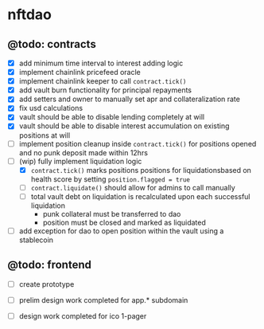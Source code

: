 # nftdao

## @todo: contracts
- [x] add minimum time interval to interest adding logic
- [x] implement chainlink pricefeed oracle
- [x] implement chainlink keeper to call `contract.tick()`
- [x] add vault burn functionality for principal repayments
- [x] add setters and owner to manually set apr and collateralization rate
- [x] fix usd calculations
- [x] vault should be able to disable lending completely at will
- [x] vault should be able to disable interest accumulation on existing positions at will
- [ ] implement position cleanup inside `contract.tick()` for positions opened and no punk deposit made within 12hrs
- [ ] (wip) fully implement liquidation logic
  - [x] `contract.tick()` marks positions positions for liquidationsbased on health score  by setting `position.flagged = true`
  - [ ] `contract.liquidate()` should allow for admins to call manually
  - [ ] total vault debt on liquidation is recalculated upon each successful liquidation
    - punk collateral must be transferred to dao
    - position must be closed and marked as liquidated
- [ ] add exception for dao to open position within the vault using a stablecoin

## @todo: frontend
- [ ] create prototype
- [ ] prelim design work completed for app.\* subdomain 
- [ ] design work completed for ico 1-pager

